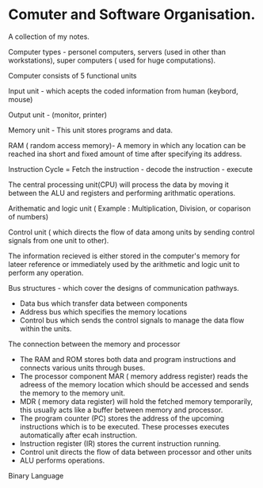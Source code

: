 # Comuter and Software Organisation.
A collection of my notes.


Computer types - personel computers, servers (used in other than workstations), super computers ( used for huge computations).

Computer consists of 5 functional units 

Input unit - which acepts the coded information from human (keybord, mouse) 

Output unit - (monitor, printer)

Memory unit -  This unit stores programs and data. 

RAM ( random access memory)- A memory in which any location can be reached ina short and fixed amount of time after specifying its address. 

Instruction Cycle = Fetch the instruction - decode the instruction - execute

The central processing unit(CPU) will process the data by moving it between the ALU and registers and performing arithmatic operations. 

Arithematic and logic unit ( Example : Multiplication, Division, or coparison of numbers)

Control unit ( which directs the flow of data among units by sending control signals from one unit to other). 

The information recieved is either stored in the computer's memory for lateer reference or immediately used by the arithmetic and logic unit to perform any operation. 

Bus structures - which cover the designs of communication pathways.
* Data bus which transfer data between components
* Address bus which specifies the memory locations
* Control bus which sends the control signals to manage the data flow within the units.  

The connection between the memory and processor

* The RAM and ROM stores both data and program instructions and connects various units through buses.
* The processor component MAR ( memory address register) reads the adreess of the memory location which should be accessed and sends the memory to the memory unit. 
* MDR ( memory data register) will hold the fetched memory temporarily, this usually acts like a buffer between memory and processor.
* The program counter (PC) stores the address of the upcoming instructions which is to be executed. These processes executes automatically after ecah instruction.
* Instruction register (IR) stores the current instruction running.
* Control unit directs the flow of data between processor and other units
* ALU performs operations. 

Binary Language
